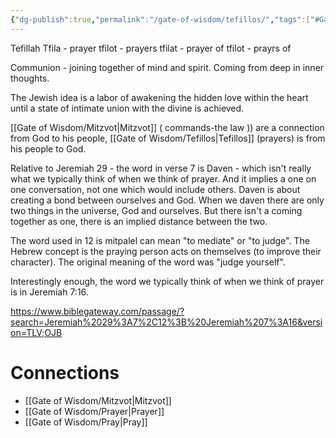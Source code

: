 ```yaml
---
{"dg-publish":true,"permalink":"/gate-of-wisdom/tefillos/","tags":["#GateWisdom"]}
---
```


Tefillah
Tfila - prayer
tfilot - prayers
tfilat - prayer of
tfilot - prayrs of

Communion - joining together of mind and spirit. Coming from deep in inner thoughts.

The Jewish idea is a labor of awakening the hidden love within the heart until a state of intimate union with the divine is achieved.

[[Gate of Wisdom/Mitzvot\|Mitzvot]]  ( commands-the law )) are a connection from God to his people, [[Gate of Wisdom/Tefillos\|Tefillos]] (prayers) is from his people to God.


Relative to Jeremiah 29 - the word in verse 7 is Daven - which isn't really what we typically think of when we think of prayer. And it implies a one on one conversation, not one which would include others. Daven is about creating a bond between ourselves and God. When we daven there are only two things in the universe, God and ourselves. But there isn't a coming together as one, there is an implied distance between the two. 

The word used in 12 is mitpalel can mean "to mediate" or "to judge".  The Hebrew concept is the praying person acts on themselves (to improve their character). The original meaning of the word was "judge yourself".

Interestingly enough, the word we typically think of when we think of prayer is in Jeremiah 7:16. 

https://www.biblegateway.com/passage/?search=Jeremiah%2029%3A7%2C12%3B%20Jeremiah%207%3A16&version=TLV;OJB

# Connections

- [[Gate of Wisdom/Mitzvot\|Mitzvot]]
- [[Gate of Wisdom/Prayer\|Prayer]]
- [[Gate of Wisdom/Pray\|Pray]]